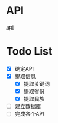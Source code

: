 # API
[api](backend/api.md)

# Todo List  

- [x] 确定API
- [x] 提取信息
    - [x] 提取关键词
    - [x] 提取省份
    - [x] 提取民族
- [ ] 建立数据库
- [ ] 完成各个API